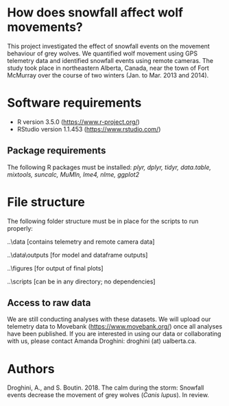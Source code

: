 # How does snowfall affect wolf movements?
This project investigated the effect of snowfall events on the movement behaviour of grey wolves. We quantified wolf movement using GPS telemetry data and identified snowfall events using remote cameras. The study took place in northeastern Alberta, Canada, near the town of Fort McMurray over the course of two winters (Jan. to Mar. 2013 and 2014).

# Software requirements
- R version 3.5.0 (https://www.r-project.org/)
- RStudio version 1.1.453 (https://www.rstudio.com/)

## Package requirements
The following R packages must be installed: *plyr, dplyr, tidyr, data.table, mixtools, suncalc, MuMIn, lme4, nlme, ggplot2*

# File structure
The following folder structure must be in place for the scripts to run properly:

..\data [contains telemetry and remote camera data]

..\data\outputs [for model and dataframe outputs]

..\figures [for output of final plots]

..\scripts [can be in any directory; no dependencies]

## Access to raw data
We are still conducting analyses with these datasets. We will upload our telemetry data to Movebank (https://www.movebank.org/) once all analyses have been published. If you are interested in using our data or collaborating with us, please contact Amanda Droghini: droghini (at) ualberta.ca.

# Authors
Droghini, A., and S. Boutin. 2018. The calm during the storm: Snowfall events decrease the movement of grey wolves (*Canis lupus*). In review.
